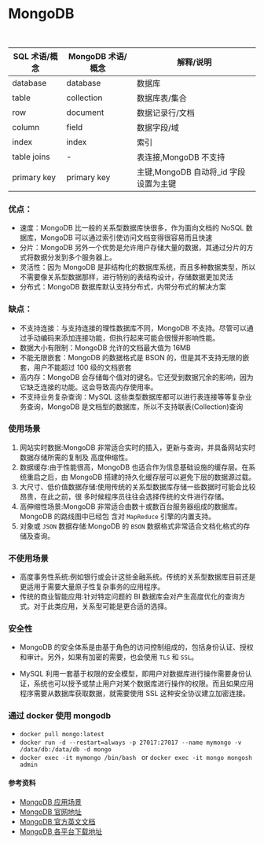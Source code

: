 # MongoDB

<br />

| SQL 术语/概念 | MongoDB 术语/概念 | 解释/说明                              |
| ------------- | ----------------- | -------------------------------------- |
| database      | database          | 数据库                                 |
| table         | collection        | 数据库表/集合                          |
| row           | document          | 数据记录行/文档                        |
| column        | field             | 数据字段/域                            |
| index         | index             | 索引                                   |
| table joins   | -                 | 表连接,MongoDB 不支持                  |
| primary key   | primary key       | 主键,MongoDB 自动将\_id 字段设置为主键 |

### 优点：

- 速度：MongoDB 比一般的关系型数据库快很多，作为面向文档的 NoSQL 数据库，MongoDB 可以通过索引使访问文档变得很容易而且快速
- 分片：MongoDB 另外一个优势是允许用户存储大量的数据，其通过分片的方式将数据分发到多个服务器上。
- 灵活性：因为 MongoDB 是非结构化的数据库系统，而且多种数据类型，所以不需要像关系型数据那样，进行特别的表结构设计，存储数据更加灵活
- 分布式：MongoDB 数据库默认支持分布式，内带分布式的解决方案

### 缺点：

- 不支持连接：与支持连接的理性数据库不同，MongoDB 不支持。尽管可以通过手动编码来添加连接功能，但执行起来可能会很慢并影响性能。
- 数据大小有限制：MongoDB 允许的文档最大值为 16MB
- 不能无限嵌套：MongoDB 的数据格式是 BSON 的，但是其不支持无限的嵌套，用户不能超过 100 级的文档嵌套
- 高内存：MongoDB 会存储每个值对的键名。它还受到数据冗余的影响，因为它缺乏连接的功能。这会导致高内存使用率。
- 不支持业务复杂查询：MySQL 这些类型数据库都可以进行表连接等等复杂业务查询，MongoDB 是文档型的数据库，所以不支持联表(Collection)查询

### 使用场景

1. 网站实时数据:MongoDB 非常适合实时的插入，更新与查询，并具备网站实时数据存储所需的复制及
   高度伸缩性。
2. 数据缓存:由于性能很高，MongoDB 也适合作为信息基础设施的缓存层。在系统重启之后，由 MongoDB
   搭建的持久化缓存层可以避免下层的数据源过载。
3. 大尺寸、低价值数据存储:使用传统的关系型数据库存储一些数据时可能会比较昂贵，在此之前，很
   多时候程序员往往会选择传统的文件进行存储。
4. 高伸缩性场景:MongoDB 非常适合由数十或数百台服务器组成的数据库。MongoDB 的路线图中已经包
   含对 `MapReduce` 引擎的内置支持。
5. 对象或 `JSON` 数据存储:MongoDB 的 `BSON` 数据格式非常适合文档化格式的存储及查询。

### 不使用场景

- 高度事务性系统:例如银行或会计这些金融系统。传统的关系型数据库目前还是更适用于需要大量原子性复杂事务的应用程序。
- 传统的商业智能应用:针对特定问题的 BI 数据库会对产生高度优化的查询方式。对于此类应用，关系型可能是更合适的选择。

### 安全性

- MongoDB 的安全体系是由基于角色的访问控制组成的，包括身份认证、授权和审计。另外，如果有加密的需要，也会使用 `TLS` 和 `SSL`。

- MySQL 利用一套基于权限的安全模型，即用户对数据库进行操作需要身份认证，系统也可以授予或禁止用户对某个数据库进行操作的权限。而且如果应用程序需要从数据库获取数据，就需要使用 SSL 这种安全协议建立加密连接。

### 通过 docker 使用 mongodb

- `docker pull mongo:latest`
- `docker run -d --restart=always -p 27017:27017 --name mymongo -v /data/db:/data/db -d mongo`
- `docker exec -it mymongo /bin/bash ` or `docker exec -it mongo mongosh admin`

#### 参考资料

- [MongoDB 应用场景](https://hevodata.com/learn/mongodb-use-case/)
- [MongoDB 官网地址](https://www.mongodb.com/)
- [MongoDB 官方英文文档](https://docs.mongodb.com/manual/)
- [MongoDB 各平台下载地址](https://www.mongodb.com/download-center#community)
